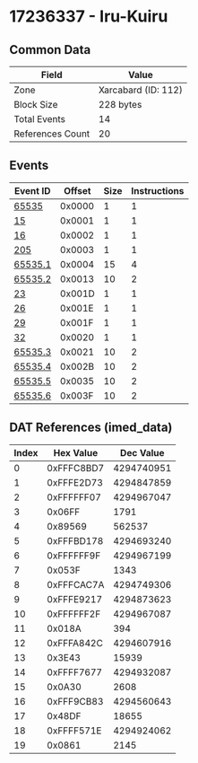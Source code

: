 # 17236337 - Iru-Kuiru

## Common Data

| Field            | Value               |
|------------------|---------------------|
| Zone             | Xarcabard (ID: 112) |
| Block Size       | 228 bytes           |
| Total Events     | 14                  |
| References Count | 20                  |

## Events

| Event ID                | Offset   |   Size |   Instructions |
|-------------------------|----------|--------|----------------|
| [65535](./65535.md)     | 0x0000   |      1 |              1 |
| [15](./15.md)           | 0x0001   |      1 |              1 |
| [16](./16.md)           | 0x0002   |      1 |              1 |
| [205](./205.md)         | 0x0003   |      1 |              1 |
| [65535.1](./65535.1.md) | 0x0004   |     15 |              4 |
| [65535.2](./65535.2.md) | 0x0013   |     10 |              2 |
| [23](./23.md)           | 0x001D   |      1 |              1 |
| [26](./26.md)           | 0x001E   |      1 |              1 |
| [29](./29.md)           | 0x001F   |      1 |              1 |
| [32](./32.md)           | 0x0020   |      1 |              1 |
| [65535.3](./65535.3.md) | 0x0021   |     10 |              2 |
| [65535.4](./65535.4.md) | 0x002B   |     10 |              2 |
| [65535.5](./65535.5.md) | 0x0035   |     10 |              2 |
| [65535.6](./65535.6.md) | 0x003F   |     10 |              2 |

## DAT References (imed_data)

|   Index | Hex Value   |   Dec Value |
|---------|-------------|-------------|
|       0 | 0xFFFC8BD7  |  4294740951 |
|       1 | 0xFFFE2D73  |  4294847859 |
|       2 | 0xFFFFFF07  |  4294967047 |
|       3 | 0x06FF      |        1791 |
|       4 | 0x89569     |      562537 |
|       5 | 0xFFFBD178  |  4294693240 |
|       6 | 0xFFFFFF9F  |  4294967199 |
|       7 | 0x053F      |        1343 |
|       8 | 0xFFFCAC7A  |  4294749306 |
|       9 | 0xFFFE9217  |  4294873623 |
|      10 | 0xFFFFFF2F  |  4294967087 |
|      11 | 0x018A      |         394 |
|      12 | 0xFFFA842C  |  4294607916 |
|      13 | 0x3E43      |       15939 |
|      14 | 0xFFFF7677  |  4294932087 |
|      15 | 0x0A30      |        2608 |
|      16 | 0xFFF9CB83  |  4294560643 |
|      17 | 0x48DF      |       18655 |
|      18 | 0xFFFF571E  |  4294924062 |
|      19 | 0x0861      |        2145 |
